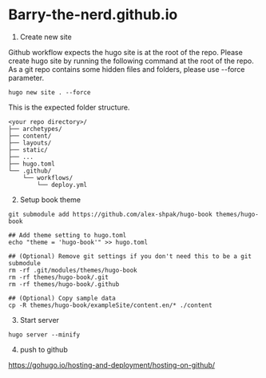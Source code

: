 # Barry-the-nerd.github.io


1. Create new site  

Github workflow expects the hugo site is at the root of the repo.  Please create hugo site by running the following command at the root of the repo.  As a git repo contains some hidden files and folders, please use --force parameter.     
```
hugo new site . --force
```
This is the expected folder structure.  
```
<your repo directory>/
├── archetypes/
├── content/
├── layouts/
├── static/
├── ...
├── hugo.toml
└── .github/
    └── workflows/
        └── deploy.yml
```


2. Setup book theme
```
git submodule add https://github.com/alex-shpak/hugo-book themes/hugo-book

## Add theme setting to hugo.toml
echo "theme = 'hugo-book'" >> hugo.toml

## (Optional) Remove git settings if you don't need this to be a git submodule 
rm -rf .git/modules/themes/hugo-book
rm -rf themes/hugo-book/.git
rm -rf themes/hugo-book/.github

## (Optional) Copy sample data
cp -R themes/hugo-book/exampleSite/content.en/* ./content
```

3. Start server
```
hugo server --minify
```

4. push to github


https://gohugo.io/hosting-and-deployment/hosting-on-github/